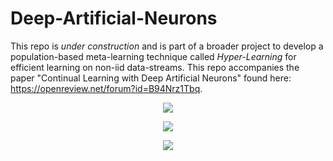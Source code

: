# Deep-Artificial-Neurons

This repo is *under construction* and is part of a broader project to develop a population-based meta-learning technique called *Hyper-Learning* for efficient learning on non-iid data-streams.  This repo accompanies the paper "Continual Learning with Deep Artificial Neurons" found here: https://openreview.net/forum?id=B94Nrz1Tbq.  
<p align="center">
  <img src="https://github.com/blake-camp/Deep-Artificial-Neurons/blob/main/hyper_learning_gif.gif"/>
</p>

<p align="center">
  <img src="https://github.com/blake-camp/Deep-Artificial-Neurons/blob/main/DANs_abstract_clean.png"/>
</p>

<p align="center">
  <img src="https://github.com/blake-camp/Deep-Artificial-Neurons/blob/main/UCIL.gif"/>
</p>


